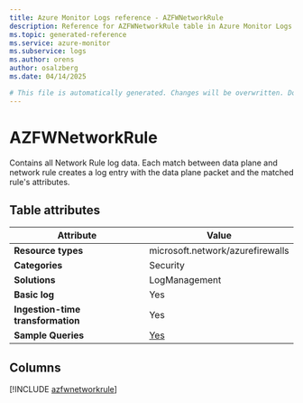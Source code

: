 ```yaml
---
title: Azure Monitor Logs reference - AZFWNetworkRule
description: Reference for AZFWNetworkRule table in Azure Monitor Logs.
ms.topic: generated-reference
ms.service: azure-monitor
ms.subservice: logs
ms.author: orens
author: osalzberg
ms.date: 04/14/2025

# This file is automatically generated. Changes will be overwritten. Do not change this file directly.
---
```


# AZFWNetworkRule

Contains all Network Rule log data. Each match between data plane and network rule creates a log entry with the data plane packet and the matched rule's attributes.


## Table attributes

|Attribute|Value|
|---|---|
|**Resource types**|microsoft.network/azurefirewalls|
|**Categories**|Security|
|**Solutions**| LogManagement|
|**Basic log**|Yes|
|**Ingestion-time transformation**|Yes|
|**Sample Queries**|[Yes](/azure/azure-monitor/reference/queries/azfwnetworkrule)|



## Columns
  
[!INCLUDE [azfwnetworkrule](~/reusable-content/ce-skilling/azure/includes/azure-monitor/reference/tables/azfwnetworkrule-include.md)]
